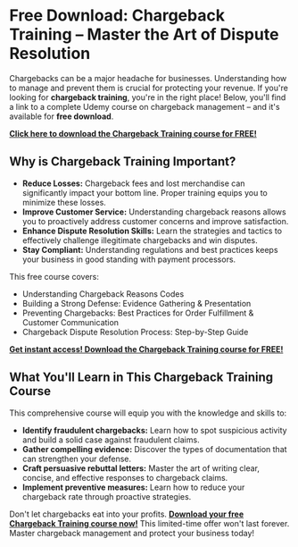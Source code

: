 # Free Download: Chargeback Training – Master the Art of Dispute Resolution

Chargebacks can be a major headache for businesses. Understanding how to manage and prevent them is crucial for protecting your revenue. If you're looking for **chargeback training**, you're in the right place! Below, you'll find a link to a complete Udemy course on chargeback management – and it's available for **free download**.

[**Click here to download the Chargeback Training course for FREE!**](https://udemywork.com/chargeback-training)

## Why is Chargeback Training Important?

*   **Reduce Losses:** Chargeback fees and lost merchandise can significantly impact your bottom line. Proper training equips you to minimize these losses.
*   **Improve Customer Service:** Understanding chargeback reasons allows you to proactively address customer concerns and improve satisfaction.
*   **Enhance Dispute Resolution Skills:** Learn the strategies and tactics to effectively challenge illegitimate chargebacks and win disputes.
*   **Stay Compliant:** Understanding regulations and best practices keeps your business in good standing with payment processors.

This free course covers:

*   Understanding Chargeback Reasons Codes
*   Building a Strong Defense: Evidence Gathering & Presentation
*   Preventing Chargebacks: Best Practices for Order Fulfillment & Customer Communication
*   Chargeback Dispute Resolution Process: Step-by-Step Guide

[**Get instant access! Download the Chargeback Training course for FREE!**](https://udemywork.com/chargeback-training)

## What You'll Learn in This Chargeback Training Course

This comprehensive course will equip you with the knowledge and skills to:

*   **Identify fraudulent chargebacks:** Learn how to spot suspicious activity and build a solid case against fraudulent claims.
*   **Gather compelling evidence:** Discover the types of documentation that can strengthen your defense.
*   **Craft persuasive rebuttal letters:** Master the art of writing clear, concise, and effective responses to chargeback claims.
*   **Implement preventive measures:** Learn how to reduce your chargeback rate through proactive strategies.

Don't let chargebacks eat into your profits. **[Download your free Chargeback Training course now!](https://udemywork.com/chargeback-training)** This limited-time offer won't last forever. Master chargeback management and protect your business today!
